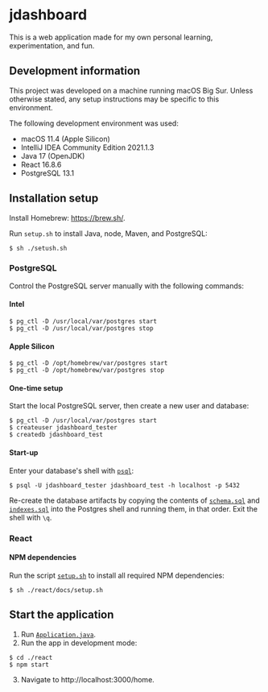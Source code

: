 # jdashboard
This is a web application made for my own personal learning, experimentation, and fun.

## Development information
This project was developed on a machine running macOS Big Sur.
Unless otherwise stated, any setup instructions may be specific to this environment.

The following development environment was used:
* macOS 11.4 (Apple Silicon) 
* IntelliJ IDEA Community Edition 2021.1.3
* Java 17 (OpenJDK)
* React 16.8.6
* PostgreSQL 13.1

## Installation setup
Install Homebrew: https://brew.sh/.

Run `setup.sh` to install Java, node, Maven, and PostgreSQL:
```shell
$ sh ./setush.sh
```

### PostgreSQL
Control the PostgreSQL server manually with the following commands:
#### Intel
```shell
$ pg_ctl -D /usr/local/var/postgres start
$ pg_ctl -D /usr/local/var/postgres stop
```

#### Apple Silicon
```shell
$ pg_ctl -D /opt/homebrew/var/postgres start
$ pg_ctl -D /opt/homebrew/var/postgres stop
```

#### One-time setup
Start the local PostgreSQL server, then create a new user and database:
```shell
$ pg_ctl -D /usr/local/var/postgres start
$ createuser jdashboard_tester
$ createdb jdashboard_test
```

#### Start-up
Enter your database's shell with [`psql`](https://www.postgresql.org/docs/12/app-psql.html):
```shell
$ psql -U jdashboard_tester jdashboard_test -h localhost -p 5432
```
Re-create the database artifacts by copying the contents of [`schema.sql`](./src/main/resources/sql/schema.sql) and 
[`indexes.sql`](./src/main/resources/sql/indexes.sql) into the Postgres shell and running them, in that order. 
Exit the shell with `\q`.

### React
#### NPM dependencies
Run the script [`setup.sh`](./react/docs/setup.sh) to install all required NPM dependencies:
```shell
$ sh ./react/docs/setup.sh
```

## Start the application
1. Run [`Application.java`](src/main/java/com/kiwiko/jdashboard/webapp/Application.java).
2. Run the app in development mode:
```shell
$ cd ./react
$ npm start
```
3. Navigate to http://localhost:3000/home.